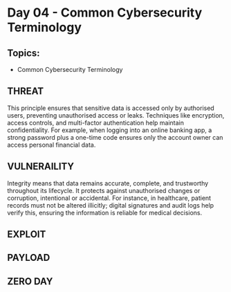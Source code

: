# Day 04 - Common Cybersecurity Terminology
## Topics:
- Common Cybersecurity Terminology

## THREAT
This principle ensures that sensitive data is accessed only by authorised users, preventing unauthorised access or leaks. Techniques like encryption, access controls, and multi-factor authentication help maintain confidentiality. For example, when logging into an online banking app, a strong password plus a one-time code ensures only the account owner can access personal financial data.

## VULNERAILITY
Integrity means that data remains accurate, complete, and trustworthy throughout its lifecycle. It protects against unauthorised changes or corruption, intentional or accidental. For instance, in healthcare, patient records must not be altered illicitly; digital signatures and audit logs help verify this, ensuring the information is reliable for medical decisions.

## EXPLOIT
## PAYLOAD
## ZERO DAY 





